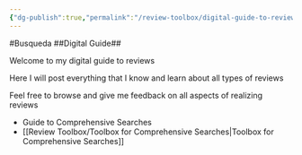 ```yaml
---
{"dg-publish":true,"permalink":"/review-toolbox/digital-guide-to-reviews/","tags":["gardenEntry"]}
---
```


#Busqueda ##Digital Guide##

Welcome to my digital guide to reviews

Here I will post everything that I know and learn about all types of reviews

Feel free to browse and give me feedback on all aspects of realizing reviews

- Guide to Comprehensive Searches
- [[Review Toolbox/Toolbox for Comprehensive Searches\|Toolbox for Comprehensive Searches]]